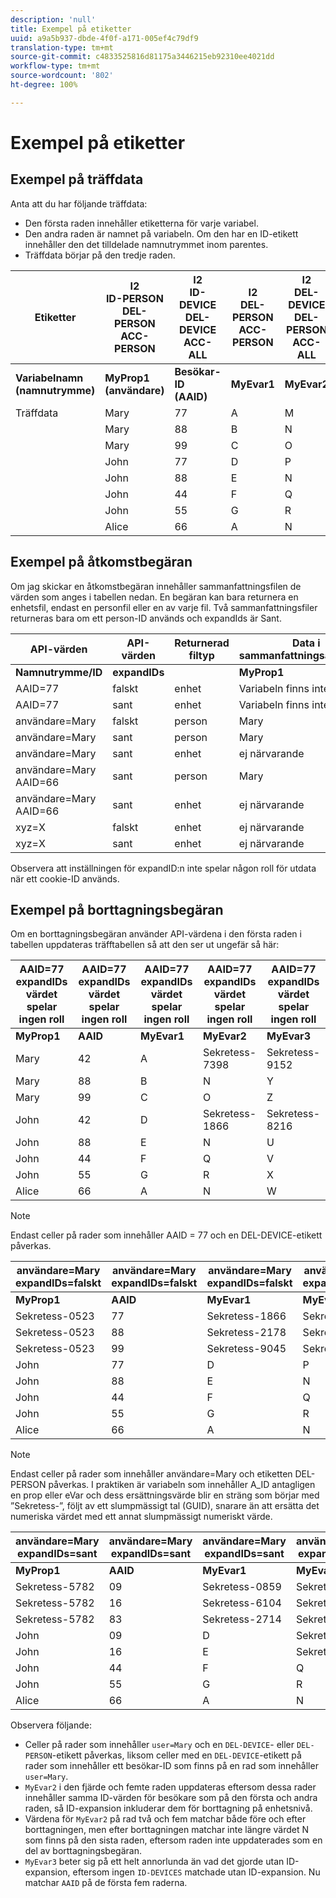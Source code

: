 ```yaml
---
description: 'null'
title: Exempel på etiketter
uuid: a9a5b937-dbde-4f0f-a171-005ef4c79df9
translation-type: tm+mt
source-git-commit: c4833525816d81175a3446215eb92310ee4021dd
workflow-type: tm+mt
source-wordcount: '802'
ht-degree: 100%

---
```



# Exempel på etiketter

## Exempel på träffdata

Anta att du har följande träffdata:

* Den första raden innehåller etiketterna för varje variabel.
* Den andra raden är namnet på variabeln. Om den har en ID-etikett innehåller den det tilldelade namnutrymmet inom parentes.
* Träffdata börjar på den tredje raden.

| Etiketter | I2<br>ID-PERSON<br>DEL-PERSON<br>ACC-PERSON | I2<br>ID-DEVICE<br>DEL-DEVICE<br>ACC-ALL | I2<br>DEL-PERSON<br>ACC-PERSON | I2<br>DEL-DEVICE<br>DEL-PERSON<br>ACC-ALL | I2<br>ID-DEVICE<br>DEL-DEVICE<br>ACC-ALL |
|---|---|---|---|---|---|
| **Variabelnamn **<br>**(namnutrymme)** | **MyProp1 **<br>**(användare)** | **Besökar-ID **<br>**(AAID)** | **MyEvar1** | **MyEvar2** | **MyEvar3 **<br>**(xyz)** |
| Träffdata | Mary | 77 | A | M | X |
|  | Mary | 88 | B | N | Y |
|  | Mary | 99 | C | O | Z |
|  | John | 77 | D | P | W |
|  | John | 88 | E | N | U |
|  | John | 44 | F | Q | V |
|  | John | 55 | G | R | X |
|  | Alice | 66 | A | N | Z |

## Exempel på åtkomstbegäran

Om jag skickar en åtkomstbegäran innehåller sammanfattningsfilen de värden som anges i tabellen nedan. En begäran kan bara returnera en enhetsfil, endast en personfil eller en av varje fil. Två sammanfattningsfiler returneras bara om ett person-ID används och expandIds är Sant.

| API-värden | API-värden | Returnerad filtyp | Data i <br>sammanfattningsåtkomstfil | Data i <br>sammanfattningsåtkomstfil | Data i <br>sammanfattningsåtkomstfil | Data i <br>sammanfattningsåtkomstfil | Data i <br>sammanfattningsåtkomstfil |
|--- |--- |--- |---|---|---|---|---|
| **Namnutrymme/ID** | **expandIDs** |  | **MyProp1** | **Besökar-ID** | **MyEvar1** | **MyEvar2** | **MyEvar3** |
| AAID=77 | falskt | enhet | Variabeln finns inte | 77 | Variabeln finns inte | M, P | X, W |
| AAID=77 | sant | enhet | Variabeln finns inte | 77 | Variabeln finns inte | M, P | X, W |
| användare=Mary | falskt | person | Mary | 77, 88, 99 | A, B, C | M, N, O | X, Y, Z |
| användare=Mary | sant | person | Mary | 77, 88, 99 | A, B, C | M, N, O | X, Y, Z |
| användare=Mary | sant | enhet | ej närvarande | 77, 88 | ej närvarande | N, P | U, W |
| användare=Mary AAID=66 | sant | person | Mary | 77, 88, 99 | A, B, C | M, N, O | X, Y, Z |
| användare=Mary AAID=66 | sant | enhet | ej närvarande | 66, 77, 88 | ej närvarande | N, P | U, W, Z |
| xyz=X | falskt | enhet | ej närvarande | 55, 77 | ej närvarande | M, R | X |
| xyz=X | sant | enhet | ej närvarande | 55, 77 | ej närvarande | M, P, R | W, X |

Observera att inställningen för expandID:n inte spelar någon roll för utdata när ett cookie-ID används.

## Exempel på borttagningsbegäran

Om en borttagningsbegäran använder API-värdena i den första raden i tabellen uppdateras träfftabellen så att den ser ut ungefär så här:

| AAID=77 expandIDs värdet<br>spelar ingen roll | AAID=77 expandIDs värdet<br>spelar ingen roll | AAID=77 expandIDs värdet<br>spelar ingen roll | AAID=77 expandIDs värdet<br>spelar ingen roll | AAID=77 expandIDs värdet<br>spelar ingen roll |
|---|---|---|---|---|
| **MyProp1** | **AAID** | **MyEvar1** | **MyEvar2** | **MyEvar3** |
| Mary | 42 | A | Sekretess-7398 | Sekretess-9152 |
| Mary | 88 | B | N | Y |
| Mary | 99 | C | O | Z |
| John | 42 | D | Sekretess-1866 | Sekretess-8216 |
| John | 88 | E | N | U |
| John | 44 | F | Q | V |
| John | 55 | G | R | X |
| Alice | 66 | A | N | W |

>[!NOTE]
>
>Endast celler på rader som innehåller AAID = 77 och en DEL-DEVICE-etikett påverkas.

| användare=Mary<br>expandIDs=falskt | användare=Mary<br>expandIDs=falskt | användare=Mary<br>expandIDs=falskt | användare=Mary<br>expandIDs=falskt | användare=Mary<br>expandIDs=falskt |
|--- |---|---|---|---|
| **MyProp1** | **AAID** | **MyEvar1** | **MyEvar2** | **MyEvar3** |
| Sekretess-0523 | 77 | Sekretess-1866 | Sekretess-3681 | X |
| Sekretess-0523 | 88 | Sekretess-2178 | Sekretess-1975 | Y |
| Sekretess-0523 | 99 | Sekretess-9045 | Sekretess-2864 | Z |
| John | 77 | D | P | W |
| John | 88 | E | N | U |
| John | 44 | F | Q | V |
| John | 55 | G | R | X |
| Alice | 66 | A | N | W |

>[!NOTE]
>
>Endast celler på rader som innehåller användare=Mary och etiketten DEL-PERSON påverkas. I praktiken är variabeln som innehåller A_ID antagligen en prop eller eVar och dess ersättningsvärde blir en sträng som börjar med ”Sekretess-”, följt av ett slumpmässigt tal (GUID), snarare än att ersätta det numeriska värdet med ett annat slumpmässigt numeriskt värde.

| användare=Mary<br>expandIDs=sant | användare=Mary<br>expandIDs=sant | användare=Mary<br>expandIDs=sant | användare=Mary<br>expandIDs=sant | användare=Mary<br>expandIDs=sant |
|--- |---|---|---|---|
| **MyProp1** | **AAID** | **MyEvar1** | **MyEvar2** | **MyEvar3** |
| Sekretess-5782 | 09 | Sekretess-0859 | Sekretess-8183 | Sekretess-9152 |
| Sekretess-5782 | 16 | Sekretess-6104 | Sekretess-2911 | Sekretess-6821 |
| Sekretess-5782 | 83 | Sekretess-2714 | Sekretess-0219 | Sekretess-4395 |
| John | 09 | D | Sekretess-8454 | Sekretess-8216 |
| John | 16 | E | Sekretess-2911 | Sekretess-2930 |
| John | 44 | F | Q | V |
| John | 55 | G | R | X |
| Alice | 66 | A | N | W |

Observera följande:

* Celler på rader som innehåller `user=Mary` och en `DEL-DEVICE`- eller `DEL-PERSON`-etikett påverkas, liksom celler med en `DEL-DEVICE`-etikett på rader som innehåller ett besökar-ID som finns på en rad som innehåller `user=Mary`.
* `MyEvar2` i den fjärde och femte raden uppdateras eftersom dessa rader innehåller samma ID-värden för besökare som på den första och andra raden, så ID-expansion inkluderar dem för borttagning på enhetsnivå.
* Värdena för `MyEvar2` på rad två och fem matchar både före och efter borttagningen, men efter borttagningen matchar inte längre värdet N som finns på den sista raden, eftersom raden inte uppdaterades som en del av borttagningsbegäran.
* `MyEvar3` beter sig på ett helt annorlunda än vad det gjorde utan ID-expansion, eftersom ingen `ID-DEVICES` matchade utan ID-expansion. Nu matchar `AAID` på de första fem raderna.
